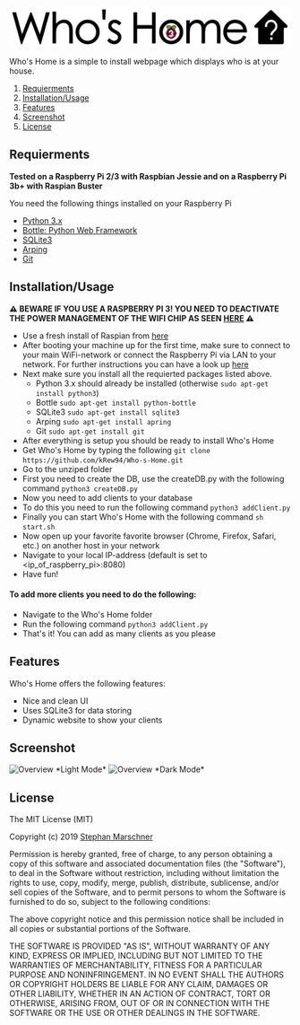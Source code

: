 ![Who's Home](https://github.com/kRew94/Who-s-Home/blob/master/static/img/long_logo_3.png)

Who's Home is a simple to install webpage which displays who is at your house.

1. [Requierments](#requirements)
2. [Installation/Usage](#installation/usage)
3. [Features](#features)
4. [Screenshot](#screenshot)
5. [License](#license)

## Requierments

**Tested on a Raspberry Pi 2/3 with Raspbian Jessie and on a Raspberry Pi 3b+ with Raspian Buster**

You need the following things installed on your Raspberry Pi

- [Python 3.x](https://www.python.org/downloads/)
- [Bottle: Python Web Framework](http://bottlepy.org/docs/dev/index.html)
- [SQLite3](https://www.sqlite.org/download.html)
- [Arping](https://packages.debian.org/en/stretch/arping)
- [Git](https://git-scm.com/download/linux)

## Installation/Usage

**⚠️ BEWARE IF YOU USE A RASPBERRY PI 3! YOU NEED TO DEACTIVATE THE POWER MANAGEMENT OF THE WIFI CHIP AS SEEN [HERE](https://www.raspberrypi.org/forums/viewtopic.php?t=46569&p=647343) ⚠️**

- Use a fresh install of Raspian from [here](https://www.raspberrypi.org/downloads/raspbian/)
- After booting your machine up for the first time, make sure to connect to your main WiFi-network or connect the Raspberry Pi via LAN to your network. For further instructions you can have a look up [here](https://www.raspberrypi.org/documentation/configuration/wireless/wireless-cli.md)
- Next make sure you install all the requierted packages listed above.
    * Python 3.x should already be installed (otherwise ```sudo apt-get install python3```)
    * Bottle ```sudo apt-get install python-bottle```
    * SQLite3 ```sudo apt-get install sqlite3```
    * Arping ```sudo apt-get install apring```
    * Git ```sudo apt-get install git```
- After everything is setup you should be ready to install Who's Home
- Get Who's Home by typing the following ```git clone https://github.com/kRew94/Who-s-Home.git```
- Go to the unziped folder
- First you need to create the DB, use the createDB.py with the following command ```python3 createDB.py```
- Now you need to add clients to your database
- To do this you need to run the following command ```python3 addClient.py```
- Finally you can start Who's Home with the following command ```sh start.sh```
- Now open up your favorite favorite browser (Chrome, Firefox, Safari, etc.) on another host in your network
- Navigate to your local IP-address (default is set to <ip_of_raspberry_pi>:8080)
- Have fun!

#### To add more clients you need to do the following:
- Navigate to the Who's Home folder
- Run the following command ```python3 addClient.py```
- That's it! You can add as many clients as you please

## Features

Who's Home offers the following features:
* Nice and clean UI
* Uses SQLite3 for data storing
* Dynamic website to show your clients

## Screenshot

<img src="http://i.imgur.com/45QU3hT.png" alt="Overview" width="512">
*Light Mode*

<img src="https://i.imgur.com/9GkLR6q.jpg" alt="Overview" width="512">
*Dark Mode*


## License

The MIT License (MIT)

Copyright (c) 2019 [Stephan Marschner](http://krewarts.de/)

Permission is hereby granted, free of charge, to any person obtaining a copy of this software and associated documentation files (the "Software"), to deal in the Software without restriction, including without limitation the rights to use, copy, modify, merge, publish, distribute, sublicense, and/or sell copies of the Software, and to permit persons to whom the Software is furnished to do so, subject to the following conditions:

The above copyright notice and this permission notice shall be included in all copies or substantial portions of the Software.

THE SOFTWARE IS PROVIDED "AS IS", WITHOUT WARRANTY OF ANY KIND, EXPRESS OR IMPLIED, INCLUDING BUT NOT LIMITED TO THE WARRANTIES OF MERCHANTABILITY, FITNESS FOR A PARTICULAR PURPOSE AND NONINFRINGEMENT. IN NO EVENT SHALL THE AUTHORS OR COPYRIGHT HOLDERS BE LIABLE FOR ANY CLAIM, DAMAGES OR OTHER LIABILITY, WHETHER IN AN ACTION OF CONTRACT, TORT OR OTHERWISE, ARISING FROM, OUT OF OR IN CONNECTION WITH THE SOFTWARE OR THE USE OR OTHER DEALINGS IN THE SOFTWARE.
